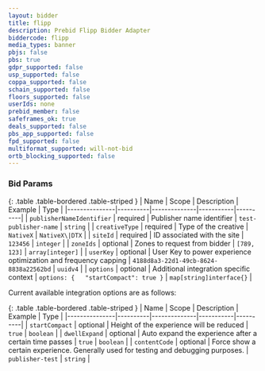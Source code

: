 ```yaml
---
layout: bidder
title: flipp
description: Prebid Flipp Bidder Adapter
biddercode: flipp
media_types: banner
pbjs: false
pbs: true
gdpr_supported: false
usp_supported: false
coppa_supported: false
schain_supported: false
floors_supported: false
userIds: none
prebid_member: false
safeframes_ok: true
deals_supported: false
pbs_app_supported: false
fpd_supported: false
multiformat_supported: will-not-bid
ortb_blocking_supported: false
---
```


### Bid Params

{: .table .table-bordered .table-striped }
| Name          | Scope    | Description  | Example   | Type     |
|---------------|----------|--------------|-----------|----------|
| `publisherNameIdentifier`      | required | Publisher name identifier | `test-publisher-name` | `string` |
| `creativeType` | required | Type of the creative | `NativeX` | `NativeX\|DTX` |
| `siteId` | required | ID associated with the site | `123456` | `integer` |
| `zoneIds` | optional | Zones to request from bidder | `[789, 123]` | `array[integer]` |
| `userKey` | optional | User Key to power experience optimization and frequency capping | `4188d8a3-22d1-49cb-8624-8838a22562bd` | `uuidv4` |
| `options` | optional | Additional integration specific context | `options: {   "startCompact": true }` | `map[string]interface{}` |

Current available integration options are as follows:

{: .table .table-bordered .table-striped }
| Name          | Scope    | Description  | Example   | Type     |
|---------------|----------|--------------|-----------|----------|
| `startCompact`      | optional | Height of the experience will be reduced | `true` | `boolean` |
| `dwellExpand`      | optional | Auto expand the experience after a certain time passes | `true` | `boolean` |
| `contentCode`      | optional | Force show a certain experience. Generally used for testing and debugging purposes. | `publisher-test` | `string` |
